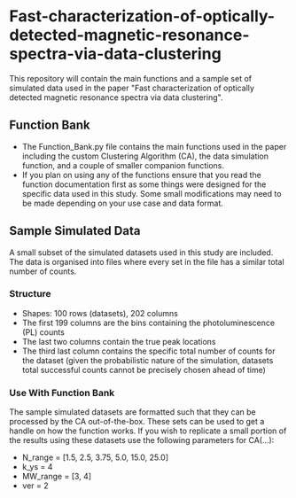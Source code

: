 # Fast-characterization-of-optically-detected-magnetic-resonance-spectra-via-data-clustering
This repository will contain the main functions and a sample set of simulated data used in the paper "Fast characterization of optically detected magnetic resonance spectra via data clustering".

## Function Bank
- The Function_Bank.py file contains the main functions used in the paper including the custom Clustering Algorithm (CA), the data simulation function, and a couple of smaller companion functions. 
- If you plan on using any of the functions ensure that you read the function documentation first as some things were designed for the specific data used in this study. Some small modifications may need to be made depending on your use case and data format. 

## Sample Simulated Data
A small subset of the simulated datasets used in this study are included. The data is organised into files where every set in the file has a similar total number of counts. 

### Structure
- Shapes: 100 rows (datasets), 202 columns
- The first 199 columns are the bins containing the photoluminescence (PL) counts
- The last two columns contain the true peak locations
- The third last column contains the specific total number of counts for the dataset (given the probabilistic nature of the simulation, datasets total successful counts cannot be precisely chosen ahead of time)

### Use With Function Bank
The sample simulated datasets are formatted such that they can be processed by the CA out-of-the-box. These sets can be used to get a handle on how the function works. If you wish to replicate a small portion of the results using these datasets use the following parameters for CA(...):
- N_range = [1.5, 2.5, 3.75, 5.0, 15.0, 25.0]
- k_ys = 4
- MW_range = [3, 4]
- ver = 2
